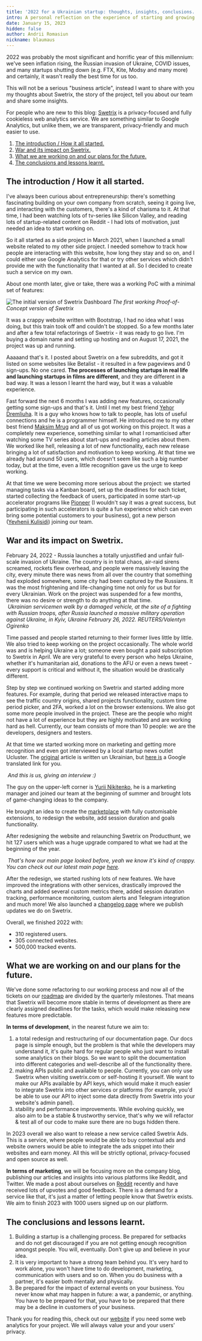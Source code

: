```yaml
---
title: '2022 for a Ukrainian startup: thoughts, insights, conclusions.'
intro: A personal reflection on the experience of starting and growing a startup in Ukraine in 2022.
date: January 15, 2023
hidden: false
author: Andrii Romasiun
nickname: blaumaus
---
```


2022 was probably the most significant and horrific year of this millennium: we've seen inflation rising, the Russian invasion of Ukraine, COVID issues, and many startups shutting down (e.g. FTX, Kite, Modsy and many more) and certainly, it wasn't really the best time for us too.
<br />

This will not be a serious "business article", instead I want to share with you my thoughts about Swetrix, the story of the project, tell you about our team and share some insights.
<br />

For people who are new to this blog: <a href="https://swetrix.com" target="_blank" rel="noreferrer noopener">Swetrix</a> is a privacy-focused and fully cookieless web analytics service. We are something similar to Google Analytics, but unlike them, we are transparent, privacy-friendly and much easier to use.


<ol>
  <li>
    <a href="#chapter_1">
        The introduction / How it all started.
    </a>
  </li>
  <li>
    <a href="#chapter_2">
        War and its impact on Swetrix.
    </a>
  </li>
  <li>
    <a href="#chapter_3">
        What we are working on and our plans for the future.
    </a>
  </li>
  <li>
    <a href="#chapter_4">
        The conclusions and lessons learnt.
    </a>
  </li>
</ol>

<h2 id="chapter_1">
  The introduction / How it all started.
</h2>
I've always been curious about entrepreneurship: there's something fascinating building on your own company from scratch, seeing it going live, and interacting with the customers, there's a kind of charisma to it. At that time, I had been watching lots of tv-series like Silicon Valley, and reading lots of startup-related content on Reddit - I had lots of motivation, just needed an idea to start working on.
<br />

So it all started as a side project in March 2021, when I launched a small website related to my other side project. I needed somehow to track how people are interacting with this website, how long they stay and so on, and I could either use Google Analytics for that or try other services which didn't provide me with the functionality that I wanted at all. So I decided to create such a service on my own.
<br />

About one month later, give or take, there was a working PoC with a minimal set of features:

<img src="https://i.imgur.com/cbaer4u.png" alt="The initial version of Swetrix Dashboard" title="The initial version of Swetrix Dashboard" />
<i>The first working Proof-of-Concept version of Swetrix</i>
<br />

It was a crappy website written with Bootstrap, I had no idea what I was doing, but this train took off and couldn't be stopped. So a few months later and after a few total refactorings of Swetrix - it was ready to go live. I'm buying a domain name and setting up hosting and on August 17, 2021, the project was up and running.
<br />

Aaaaand that's it. I posted about Swetrix on a few subreddits, and got it listed on some websites like Betalist - it resulted in a few pageviews and 0 sign-ups. No one cared. <b>The processes of launching startups in real life and launching startups in films are different</b>, and they are different in a bad way. It was a lesson I learnt the hard way, but it was a valuable experience.
<br />

Fast forward the next 6 months I was adding new features, occasionally getting some sign-ups and that's it. Until I met my best friend <a href="https://www.linkedin.com/in/yehor-dremliuha-0b6161212/" target="_blank" rel="noreferrer noopener">Yehor Dremliuha</a>. It is a guy who knows how to talk to people, has lots of useful connections and he is a programmer himself. He introduced me to my other best friend <a href="https://www.linkedin.com/in/maksim-mrug-047b52235/" target="_blank" rel="noreferrer noopener">Maksim Mrug</a> and all of us got working on this project. It was a completely new experience, something similar to what I romanticised after watching some TV series about start-ups and reading articles about them. We worked like hell, releasing a lot of new functionality, each new release bringing a lot of satisfaction and motivation to keep working. At that time we already had around 50 users, which doesn't seem like such a big number today, but at the time, even a little recognition gave us the urge to keep working.
<br />

At that time we were becoming more serious about the project: we started managing tasks via a Kanban board, set up the deadlines for each ticket, started collecting the feedback of users, participated in some start-up accelerator programs like <a href="https://pioneer.app" target="_blank" rel="noreferrer noopener">Pioneer</a> (I wouldn't say it was a great success, but participating in such accelerators is quite a fun experience which can even bring some potential customers to your business), got a new person (<a href="https://github.com/yevheniikulisidi" target="_blank" rel="noreferrer noopener">Yevhenii Kulisidi</a>) joining our team.

<h2 id="chapter_2">
  War and its impact on Swetrix.
</h2>
February 24, 2022 - Russia launches a totally unjustified and unfair full-scale invasion of Ukraine. The country is in total chaos, air-raid sirens screamed, rockets flew overhead, and people were massively leaving the city, every minute there was news from all over the country that something had exploded somewhere, some city had been captured by the Russians. It was the most frightening and life-changing time not only for us but for every Ukrainian. Work on the project was suspended for a few months, there was no desire or strength to do anything at that time.
<br />

<img src="https://i.imgur.com/wqVvJYZ.jpg" alt="" title="Ukrainian servicemen walk by a damaged vehicle, at the site of a fighting with Russian troops, after Russia launched a massive military operation against Ukraine, in Kyiv, Ukraine February 26, 2022. REUTERS/Valentyn Ogirenko" />
<i>Ukrainian servicemen walk by a damaged vehicle, at the site of a fighting with Russian troops, after Russia launched a massive military operation against Ukraine, in Kyiv, Ukraine February 26, 2022. REUTERS/Valentyn Ogirenko</i>
<br />

Time passed and people started returning to their former lives little by little. We also tried to keep working on the project occasionally. The whole world was and is helping Ukraine a lot; someone even bought a paid subscription to Swetrix in April. We are very grateful to every person who helps Ukraine, whether it's humanitarian aid, donations to the AFU or even a news tweet - every support is critical and without it, the situation would be drastically different.
<br />

Step by step we continued working on Swetrix and started adding more features. For example, during that period we released interactive maps to see the traffic country origins, shared projects functionality, custom time period picker, and 2FA, worked a lot on the browser extensions. We also got some more people involved in the project. These are the people who might not have a lot of experience but they are highly motivated and are working hard as hell. Currently, our team consists of more than 10 people: we are the developers, designers and testers.
<br />

At that time we started working more on marketing and getting more recognition and even got interviewed by a local startup news outlet Ucluster. The <a href="https://ucluster.org/blog/2022/07/swetrix-zamistj-google-analytics-bez-trekingu-ta-cookies/" target="_blank" rel="noreferrer noopener">original</a> article is written un Ukrainian, but <a href="https://ucluster-org.translate.goog/blog/2022/07/swetrix-zamistj-google-analytics-bez-trekingu-ta-cookies/?_x_tr_sl=uk&_x_tr_tl=en&_x_tr_hl=en-US&_x_tr_pto=wapp" target="_blank" rel="noreferrer noopener">here is</a> a Google translated link for you. 
<br />

<img src="https://i.imgur.com/h5fk6Pi.png" alt="" title="And this is us, giving an interview" />
<i>And this is us, giving an interview :)</i>
<br />

The guy on the upper-left corner is <a href="https://www.linkedin.com/in/yehor-dremliuha-0b6161212/" target="_blank" rel="noreferrer noopener">Yurii Nikitenko</a>, he is a marketing manager and joined our team at the beginning of summer and brought lots of game-changing ideas to the company.
<br />

He brought an idea to create the <a href="https://marketplace.swetrix.com" target="_blank" rel="noreferrer noopener">marketplace</a> with fully customisable extensions, to redesign the website, add session duration and goals functionality.
<br />

After redesigning the website and relaunching Swetrix on Producthunt, we hit 127 users which was a huge upgrade compared to what we had at the beginning of the year.
<br />

<img src="https://i.imgur.com/R8FTlDe.png" alt="" title="Swetrix old main page" />
<i>That's how our main page looked before, yeah we know it's kind of crappy. You can check out our latest main page <a href="https://swetrix.com" target="_blank" rel="noreferrer noopener">here</a>.</i>
<br />

After the redesign, we started rushing lots of new features. We have improved the integrations with other services, drastically improved the charts and added several custom metrics there, added session duration tracking, performance monitoring, custom alerts and Telegram integration and much more! We also launched a <a href="https://swetrix.com/changelog" target="_blank" rel="noreferrer noopener">changelog page</a> where we publish updates we do on Swetrix.
<br />

Overall, we finished 2022 with:
 - 310 registered users.
 - 305 connected websites.
 - 500,000 tracked events.


<h2 id="chapter_3">
  What we are working on and our plans for the future.
</h2>
We've done some refactoring to our working process and now all of the tickets on our <a href="https://github.com/orgs/Swetrix/projects/2" target="_blank" rel="noreferrer noopener">roadmap</a> are divided by the quarterly milestones. That means that Swetrix will become more stable in terms of development as there are clearly assigned deadlines for the tasks, which would make releasing new features more predictable.
<br />

<b>In terms of development</b>, in the nearest future we aim to:

<ol>
  <li>
    a total redesign and restructuring of our documentation page. Our docs page is simple enough, but the problem is that while the developers may understand it, it's quite hard for regular people who just want to install some analytics on their blogs. So we want to split the documentation into different categories and well-describe all of the functionality there.
  </li>
  <li>
    making APIs public and available to people. Currently, you can only use Swetrix when visiting swetrix.com or self-hosting it yourself. We want to make our APIs available by API keys, which would make it much easier to integrate Swetrix into other services or platforms (for example, you'd be able to use our API to inject some data directly from Swetrix into your website's admin panel).
  </li>
  <li>
    stability and performance improvements. While evolving quickly, we also aim to be a stable & trustworthy service, that's why we will refactor & test all of our code to make sure there are no bugs hidden there.
  </li>
</ol>

In 2023 overall we also want to release a new service called Swetrix Ads. This is a service, where people would be able to buy contextual ads and website owners would be able to integrate the ads snippet into their websites and earn money. All this will be strictly optional, privacy-focused and open source as well.
<br />

<b>In terms of marketing</b>, we will be focusing more on the company blog, publishing our articles and insights into various platforms like Reddit, and Twitter. We made a post about ourselves on <a href="https://www.reddit.com/r/degoogle/comments/105xt4a/privacy_focused_cookieless_and_opensource_google/" target="_blank" rel="noreferrer noopener">Reddit</a> recently and have received lots of upvotes and good feedback. There is a demand for a service like that, it's just a matter of letting people know that Swetrix exists.
We aim to finish 2023 with 1000 users signed up on our platform.

<h2 id="chapter_4">
  The conclusions and lessons learnt.
</h2>
<ol>
  <li>
    Building a startup is a challenging process. Be prepared for setbacks and do not get discouraged if you are not getting enough recognition amongst people. You will, eventually. Don't give up and believe in your idea.
  </li>
  <li>
    It is very important to have a strong team behind you. It's very hard to work alone, you won't have time to do development, marketing, communication with users and so on. When you do business with a partner, it's easier both mentally and physically.
  </li>
  <li>
    Be prepared for the impact of external events on your business. You never know what may happen in future: a war, a pandemic, or anything. You have to be prepared for that, you have to be prepared that there may be a decline in customers of your business.
  </li>
</ol>

Thank you for reading this, check out our <a href="https://swetrix.com" target="_blank" rel="noreferrer noopener">website</a> if you need some web analytics for your project. We will always value your and your users' privacy.
